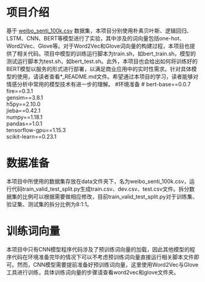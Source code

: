 # 项目介绍 #
基于 [weibo\_senti_100k.csv](https://github.com/SophonPlus/ChineseNlpCorpus/blob/master/datasets/weibo_senti_100k/intro.ipynb) 数据集，本项目分别使用朴素贝叶斯、逻辑回归、LSTM、CNN、BERT等模型进行了实验，其中涉及的词向量包括one-hot、Word2Vec、Glove等。对于Word2Vec和Glove词向量的构建过程，本项目也提供了相关代码。项目中模型的训练运行脚本为train.sh，如bert\_train.sh，模型的测试运行脚本为test.sh，如bert\_test.sh。此外，本项目也会给出如何将训练好的BERT模型以服务的形式进行部署，以满足商业应用中的实时性需求。针对具体模型的使用，请读者查看\*\_README.md文件。希望通过本项目的学习，读者能够对情感分析中常用的模型技术有进一步的理解。
#环境准备 #
bert-base==0.0.7<br>
fire==0.3.1<br>
gensim==3.8.1<br>
h5py==2.10.0<br>
jieba==0.42.1<br>
numpy==1.18.1<br>
pandas==1.0.1<br>
tensorflow-gpu==1.15.3<br>
scikit-learn==0.23.1<br>
# 数据准备 #
本项目中所使用的数据集存放在data文件夹下，名为weibo\_senti\_100k.csv，运行代码train\_valid\_test_split.py生成train.csv、dev.csv、test.csv文件。拆分数据集的比例可以根据需要做相应修改，目前train\_valid\_test\_split.py对于训练集、验证集、测试集的拆分比例为8:1:1。
# 训练词向量 #
本项目中只有CNN模型程序代码涉及了预训练词向量的加载，因此其他模型的程序代码在环境准备完毕的情况下可以不考虑预训练词向量直接运行相关脚本文件即可。然而，CNN模型需要提前准备好预训练词向量，这里使用Word2Vec与Glove工具进行训练，具体训练词向量的步骤请查看word2vec和glove文件夹。
